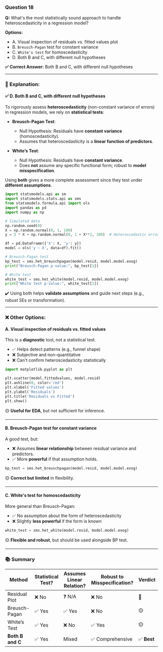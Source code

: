 ### **Question 18**

**Q:** What's the most statistically sound approach to handle heteroscedasticity in a regression model?

**Options:**

* A. Visual inspection of residuals vs. fitted values plot
* B. `Breusch-Pagan` test for constant variance
* C. `White's test` for homoscedasticity
* D. Both B and C, with different null hypotheses

**✅ Correct Answer:** Both B and C, with different null hypotheses

---

### 🧠 Explanation:

#### ✅ D. **Both B and C, with different null hypotheses**

To rigorously assess **heteroscedasticity** (non-constant variance of errors) in regression models, we rely on **statistical tests**:

* **Breusch-Pagan Test**:

  * Null Hypothesis: Residuals have **constant variance** (homoscedasticity).
  * Assumes that heteroscedasticity is a **linear function of predictors**.
* **White’s Test**:

  * Null Hypothesis: Residuals have **constant variance**.
  * Does **not** assume any specific functional form; robust to **model misspecification**.

Using **both** gives a more complete assessment since they test under **different assumptions**.

```python
import statsmodels.api as sm
import statsmodels.stats.api as sms
from statsmodels.formula.api import ols
import pandas as pd
import numpy as np

# Simulated data
np.random.seed(0)
X = np.random.normal(0, 1, 100)
y = 3 * X + np.random.normal(0, 1 + X**2, 100)  # Heteroscedastic errors

df = pd.DataFrame({'X': X, 'y': y})
model = ols('y ~ X', data=df).fit()

# Breusch-Pagan test
bp_test = sms.het_breuschpagan(model.resid, model.model.exog)
print("Breusch-Pagan p-value:", bp_test[1])

# White test
white_test = sms.het_white(model.resid, model.model.exog)
print("White test p-value:", white_test[1])
```

✔️ Using both helps **validate assumptions** and guide next steps (e.g., robust SEs or transformation).

---

### ❌ Other Options:

#### A. **Visual inspection of residuals vs. fitted values**

This is a **diagnostic** tool, not a statistical test.

* ✅ Helps detect patterns (e.g., funnel shape)
* ❌ Subjective and non-quantitative
* ❌ Can't confirm heteroscedasticity statistically

```python
import matplotlib.pyplot as plt

plt.scatter(model.fittedvalues, model.resid)
plt.axhline(0, color='red')
plt.xlabel('Fitted values')
plt.ylabel('Residuals')
plt.title('Residuals vs Fitted')
plt.show()
```

🟡 **Useful for EDA**, but not sufficient for inference.

---

#### B. **Breusch-Pagan test for constant variance**

A good test, but:

* ❌ Assumes **linear relationship** between residual variance and predictors.
* ✅ More **powerful** if that assumption holds.

```python
bp_test = sms.het_breuschpagan(model.resid, model.model.exog)
```

🟡 **Correct but limited** in flexibility.

---

#### C. **White's test for homoscedasticity**

More general than Breusch-Pagan:

* ✅ No assumption about the form of heteroscedasticity
* ❌ Slightly **less powerful** if the form is known

```python
white_test = sms.het_white(model.resid, model.model.exog)
```

🟡 **Flexible and robust**, but should be used alongside BP test.

---

### 📚 Summary

| Method           | Statistical Test? | Assumes Linear Relation? | Robust to Misspecification? | Verdict    |
| ---------------- | ----------------- | ------------------------ | --------------------------- | ---------- |
| Residual Plot    | ❌ No              | ❓ N/A                    | ❌ No                        | 🔴         |
| Breusch-Pagan    | ✅ Yes             | ✅ Yes                    | ❌ No                        | 🟡         |
| White’s Test     | ✅ Yes             | ❌ No                     | ✅ Yes                       | 🟡         |
| **Both B and C** | ✅ Yes             | Mixed                    | ✅ Comprehensive             | ✅ **Best** |


